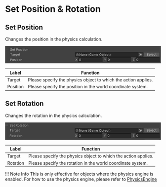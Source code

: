 # Set Position & Rotation

## Set Position
Changes the position in the physics calculation.

![SetPosition](img/SetPosition.jpg)

|  Label |  Function  |
| ----   | ---- |
| Target | Please specify the physics object to which the action applies. |
| Position | Please specify the position in the world coordinate system. |

## Set Rotation
Changes the rotation in the physics calculation.

![SetRotation](img/SetRotation.jpg)

|  Label |  Function  |
| ----   | ---- |
| Target | Please specify the physics object to which the action applies. |
| Rotation | Please specify the rotation in the world coordinate system. |

!!! Note Info
    This is only effective for objects where the physics engine is enabled.
    For how to use the physics engine, please refer to [PhysicsEngine](../../WorldMakingGuide/PhysicsEngine.md)